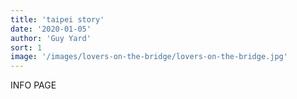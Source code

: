 ```yaml
---
title: 'taipei story'
date: '2020-01-05'
author: 'Guy Yard'
sort: 1
image: '/images/lovers-on-the-bridge/lovers-on-the-bridge.jpg'
---
```


INFO PAGE